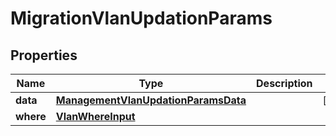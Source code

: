 

# MigrationVlanUpdationParams


## Properties

Name | Type | Description | Notes
------------ | ------------- | ------------- | -------------
**data** | [**ManagementVlanUpdationParamsData**](ManagementVlanUpdationParamsData.md) |  |  [optional]
**where** | [**VlanWhereInput**](VlanWhereInput.md) |  | 



